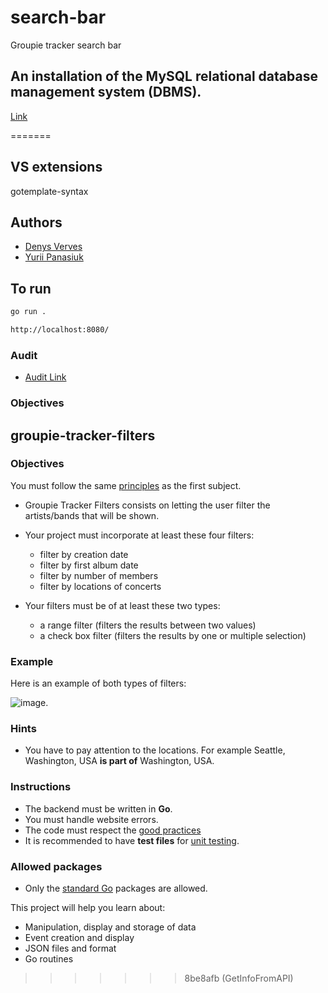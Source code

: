# search-bar
Groupie tracker search bar

## An installation of the MySQL relational database management system (DBMS).

[Link](https://dev.mysql.com/doc/mysql-installation-excerpt/5.7/en/)

=======

## VS extensions

gotemplate-syntax

## Authors

- [Denys Verves](https://01.kood.tech/git/dverves)
- [Yurii Panasiuk](https://01.kood.tech/git/ypanasiu)

## To run

```bash
go run .
```

```bash
http://localhost:8080/
```
### Audit
- [Audit Link](https://github.com/01-edu/public/tree/master/subjects/groupie-tracker/filters/audit)

### Objectives

## groupie-tracker-filters

### Objectives

You must follow the same [principles](../README.md) as the first subject.

- Groupie Tracker Filters consists on letting the user filter the artists/bands that will be shown.

- Your project must incorporate at least these four filters:

  - filter by creation date
  - filter by first album date
  - filter by number of members
  - filter by locations of concerts

- Your filters must be of at least these two types:
  - a range filter (filters the results between two values)
  - a check box filter (filters the results by one or multiple selection)

### Example

Here is an example of both types of filters:

![image](filters_example.png).

### Hints

- You have to pay attention to the locations. For example Seattle, Washington, USA **is part of** Washington, USA.

### Instructions

- The backend must be written in **Go**.
- You must handle website errors.
- The code must respect the [good practices](../../good-practices/README.md)
- It is recommended to have **test files** for [unit testing](https://go.dev/doc/tutorial/add-a-test).

### Allowed packages

- Only the [standard Go](https://golang.org/pkg/) packages are allowed.

This project will help you learn about:

- Manipulation, display and storage of data
- Event creation and display
- JSON files and format
- Go routines
>>>>>>> 8be8afb (GetInfoFromAPI)
